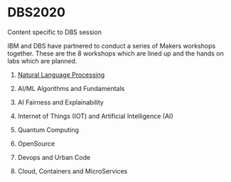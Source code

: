 # DBS2020
 Content specific to DBS session 
 
 IBM and DBS have partnered to conduct a series of Makers workshops together. These are the 8 workshops which are lined up and the hands on labs which are planned.
 
 1) [Natural Language Processing](https://github.com/IBMDevConnect/DBS2020/tree/master/NLP_CFC)
 
 2) AI/ML Algorithms and Fundamentals
 
 3) AI Fairness and Explainability
 
 4) Internet of Things (IOT) and Artificial Intelligence (AI)
 
 4) Quantum Computing
 
 5) OpenSource
 
 6) Devops and Urban Code
 
 7) Cloud, Containers and MicroServices
